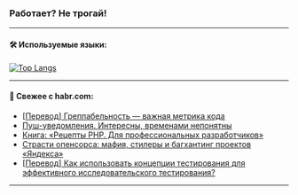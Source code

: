 ### Работает? Не трогай!

---
<!--
#### 🛠️ Technical stack:

![Java](https://img.shields.io/badge/Java-informational?logo=Oracle&style=flat&logoColor=white&color=FF4500)
![Kotlin](https://img.shields.io/badge/Kotlin-informational?logo=Kotlin&style=flat&logoColor=white&color=774D97)
![TS](https://img.shields.io/badge/TypeScript-informational?logo=typeScript&style=flat&logoColor=black&color=017acc)
![Python](https://img.shields.io/badge/Python-informational?logo=Python&style=flat&logoColor=black&color=ffdd54) <br>
![Spring](https://img.shields.io/badge/Spring-informational?logo=Spring&style=flat&logoColor=white&color=6DB33F) 
![SpringBoot](https://img.shields.io/badge/SpringBoot-informational?logo=SpringBoot&style=flat&logoColor=white&color=6DB33F)
![Nest](https://img.shields.io/badge/NestJS-informational?logo=NestJS&style=flat&logoColor=white&color=E0234E) 
![NodeJS](https://img.shields.io/badge/NodeJS-informational?logo=node.js&style=flat&logoColor=white&color=70A760)<br>
![PostgreSQL](https://img.shields.io/badge/PostgreSQL-informational?logo=PostgreSQL&style=flat&logoColor=white&color=DAA520)
![MongoDB](https://img.shields.io/badge/MongoDB-informational?logo=MongoDB&style=flat&logoColor=white&color=870000)
![Apache](https://img.shields.io/badge/Apache-informational?logo=apache&style=flat&logoColor=white&color=f74e28)

___ 
-->

#### 🛠️ Используемые языки:

[![Top Langs](https://github-readme-stats-u2qms2cxw-advtsettinggmailcoms-projects.vercel.app/api/top-langs/?username=zloylis&langs_count=10&hide_title=true&title_color=e6edf3&size_weight=0.5&count_weight=0.5&layout=compact&hide_progress=true&hide_border=true&theme=dracula)](https://github.com/zloylis)

<!---


####  :octocat:&nbsp;&nbsp; Статистика:

![GitHub stats](https://github-readme-stats-u2qms2cxw-advtsettinggmailcoms-projects.vercel.app/api?username=zloylis&show_icons=true&hide_border=true&theme=dracula&title_color=e6edf3&include_all_commits=true&count_private=true&hide_rank=false&hide_title=true&rank_icon=github)
-->
---

#### 💬 Свежее с habr.com:

<!-- BLOG-POST-LIST:START -->
- [[Перевод] Греппабельность — важная метрика кода](https://habr.com/ru/articles/840654/?utm_source=habrahabr&utm_medium=rss&utm_campaign=840654)
- [Пуш-уведомления. Интересны, временами непонятны](https://habr.com/ru/articles/840650/?utm_source=habrahabr&utm_medium=rss&utm_campaign=840650)
- [Книга: «Рецепты PHP. Для профессиональных разработчиков»](https://habr.com/ru/companies/piter/articles/838560/?utm_source=habrahabr&utm_medium=rss&utm_campaign=838560)
- [Страсти опенсорса: мафия, стилеры и багхантинг проектов «Яндекса»](https://habr.com/ru/companies/pt/articles/840482/?utm_source=habrahabr&utm_medium=rss&utm_campaign=840482)
- [[Перевод] Как использовать концепции тестирования для эффективного исследовательского тестирования?](https://habr.com/ru/articles/840410/?utm_source=habrahabr&utm_medium=rss&utm_campaign=840410)
<!-- BLOG-POST-LIST:END -->

---
